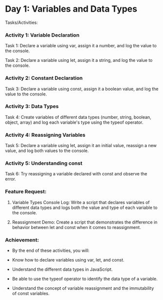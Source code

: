 # Day 1: Variables and Data Types

Tasks/Activities:

### Activity 1: Variable Declaration
Task 1: Declare a variable using var, assign it a number, and log the value to the console.

Task 2: Declare a variable using let, assign it a string, and log the value to the console.

### Activity 2: Constant Declaration
Task 3: Declare a variable using const, assign it a boolean value, and log the value to the console.

### Activity 3: Data Types
Task 4: Create variables of different data types (number, string, boolean, object, array) and log each variable's type using the typeof operator.

### Activity 4: Reassigning Variables
Task 5: Declare a variable using let, assign it an initial value, reassign a new value, and log both values to the console.

### Activity 5: Understanding const

Task 6: Try reassigning a variable declared with const and observe the error.

### Feature Request:
1. Variable Types Console Log: Write a script that declares variables of different data types and logs both the value and type of each variable to the console. 

2. Reassignment Demo: Create a script that demonstrates the difference in behavior between let and const when it comes to reassignment.


### Achievement:
- By the end of these activities, you will:

- Know how to declare variables using var, let, and const. 

- Understand the different data types in JavaScript.

- Be able to use the typeof operator to identify the data type of a variable.

- Understand the concept of variable reassignment and the immutability of const variables.